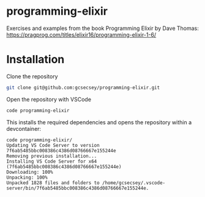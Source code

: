 # programming-elixir
Exercises and examples from the book Programming Elixir by Dave Thomas: https://pragprog.com/titles/elixir16/programming-elixir-1-6/

# Installation

Clone the repository

```bash
git clone git@github.com:gcsecsey/programming-elixir.git
```

Open the repository with VSCode

```bash
code programming-elixir
```

This installs the required dependencies and opens the repository within a devcontainer:

```log
code programming-elixir/
Updating VS Code Server to version 7f6ab5485bbc008386c4386d08766667e155244e    
Removing previous installation...
Installing VS Code Server for x64 (7f6ab5485bbc008386c4386d08766667e155244e)   
Downloading: 100%
Unpacking: 100%
Unpacked 1828 files and folders to /home/gcsecsey/.vscode-server/bin/7f6ab5485bbc008386c4386d08766667e155244e.
```
